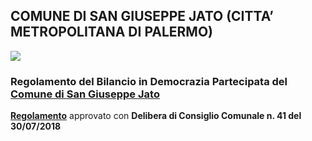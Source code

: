 ## COMUNE DI SAN GIUSEPPE JATO (CITTA’ METROPOLITANA DI PALERMO)
![](https://raw.githubusercontent.com/giuragu/regolamento-bilancio-democrazia-partecipata-sangiuseppejato/master/docs/images/San_Giuseppe_Jato.png)

### Regolamento del Bilancio in Democrazia Partecipata del [Comune di San Giuseppe Jato](https://www.comune.sangiuseppejato.pa.it/)


[**Regolamento**](https://www.comune.sangiuseppejato.pa.it/amministrazione_trasparente/disposizioni_generali/Atti_generali/atti-amministrativi-generali/Regolamento%20democrazia%20partecipata.pdf) approvato con **Delibera di Consiglio Comunale n. 41 del 30/07/2018**
